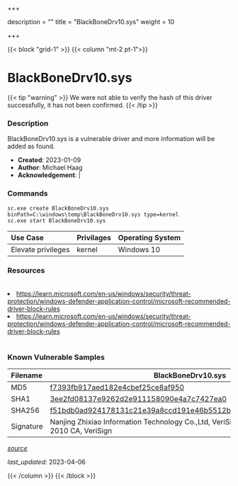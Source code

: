 +++

description = ""
title = "BlackBoneDrv10.sys"
weight = 10

+++


{{< block "grid-1" >}}
{{< column "mt-2 pt-1">}}


# BlackBoneDrv10.sys 


{{< tip "warning" >}}
We were not able to verify the hash of this driver successfully, it has not been confirmed.
{{< /tip >}}


### Description

BlackBoneDrv10.sys is a vulnerable driver and more information will be added as found.

- **Created**: 2023-01-09
- **Author**: Michael Haag
- **Acknowledgement**:  | [](https://twitter.com/)

### Commands

```
sc.exe create BlackBoneDrv10.sys binPath=C:\windows\temp\BlackBoneDrv10.sys type=kernel
sc.exe start BlackBoneDrv10.sys
```

| Use Case | Privilages | Operating System | 
|:---- | ---- | ---- |
| Elevate privileges | kernel | Windows 10 |

### Resources
<br>
<li><a href=" https://learn.microsoft.com/en-us/windows/security/threat-protection/windows-defender-application-control/microsoft-recommended-driver-block-rules"> https://learn.microsoft.com/en-us/windows/security/threat-protection/windows-defender-application-control/microsoft-recommended-driver-block-rules</a></li>
<li><a href="https://learn.microsoft.com/en-us/windows/security/threat-protection/windows-defender-application-control/microsoft-recommended-driver-block-rules">https://learn.microsoft.com/en-us/windows/security/threat-protection/windows-defender-application-control/microsoft-recommended-driver-block-rules</a></li>
<br>

### Known Vulnerable Samples

| Filename | BlackBoneDrv10.sys |
|:---- | ---- | 
| MD5 | <a href="https://www.virustotal.com/gui/file/f7393fb917aed182e4cbef25ce8af950">f7393fb917aed182e4cbef25ce8af950</a> |
| SHA1 | <a href="https://www.virustotal.com/gui/file/3ee2fd08137e9262d2e911158090e4a7c7427ea0">3ee2fd08137e9262d2e911158090e4a7c7427ea0</a> |
| SHA256 | <a href="https://www.virustotal.com/gui/file/f51bdb0ad924178131c21e39a8ccd191e46b5512b0f2e1cc8486f63e84e5d960">f51bdb0ad924178131c21e39a8ccd191e46b5512b0f2e1cc8486f63e84e5d960</a> |
| Signature | Nanjing Zhixiao Information Technology Co.,Ltd, VeriSign Class 3 Code Signing 2010 CA, VeriSign   |


[*source*](https://github.com/magicsword-io/LOLDrivers/tree/main/yaml/blackbonedrv10.yaml)

*last_updated:* 2023-04-06








{{< /column >}}
{{< /block >}}

